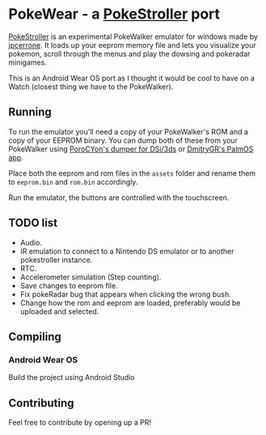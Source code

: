 # PokeWear - a [PokeStroller](https://github.com/jpcerrone/pokestroller) port
[PokeStroller](https://github.com/jpcerrone/pokestroller) is an experimental PokeWalker emulator for windows made by [jpcerrone](https://github.com/jpcerrone/). It loads up your eeprom memory file and lets you visualize your pokemon, scroll through the menus and play the dowsing and pokeradar minigames.

This is an Android Wear OS port as I thought it would be cool to have on a Watch (closest thing we have to the PokeWalker).

## Running
To run the emulator you'll need a copy of your PokeWalker's ROM and a copy of your EEPROM binary. You can dump both of these from your PokeWalker using [PoroCYon's dumper for DSi/3ds](https://gitlab.ulyssis.org/pcy/pokewalker-rom-dumper) or [DmitryGR's PalmOS app](https://dmitry.gr/?r=05.Projects&proj=28.%20pokewalker#_TOC_377b8050cfd1e60865685a4ca39bc4c0).

Place both the eeprom and rom files in the `assets` folder and rename them to `eeprom.bin` and `rom.bin` accordingly.

Run the emulator, the buttons are controlled with the touchscreen.

## TODO list
- Audio.
- IR emulation to connect to a Nintendo DS emulator or to another pokestroller instance.
- RTC.
- Accelerometer simulation (Step counting).
- Save changes to eeprom file.
- Fix pokeRadar bug that appears when clicking the wrong bush.
- Change how the rom and eeprom are loaded, preferably would be uploaded and selected.

## Compiling
### Android Wear OS
Build the project using Android Studio

## Contributing
Feel free to contribute by opening up a PR!
